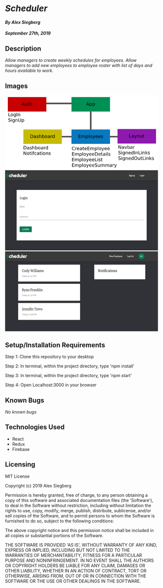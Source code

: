 # _Scheduler_

#### _By Alex Siegberg_

#### _September 27th, 2019_

## Description

_Allow managers to create weekly schedules for employees. Allow managers to add new employees to employee roster with list of days and hours available to work._

## Images

![Components](/src/assets/images/img-comp.png)
![Capture1](/src/assets/images/img1.png)
![Capture2](/src/assets/images/img2.png)

## Setup/Installation Requirements

Step 1: Clone this repository to your desktop

Step 2: In terminal, within the project directory, type 'npm install'

Step 3: In terminal, within the project directory, type 'npm start'

Step 4: Open Localhost:3000 in your browser

## Known Bugs

_No known bugs_

## Technologies Used

- React
- Redux
- Firebase

## Licensing

MIT License

Copyright (c) 2019 Alex Siegberg

Permission is hereby granted, free of charge, to any person obtaining a copy
of this software and associated documentation files (the 'Software'), to deal
in the Software without restriction, including without limitation the rights
to use, copy, modify, merge, publish, distribute, sublicense, and/or sell
copies of the Software, and to permit persons to whom the Software is
furnished to do so, subject to the following conditions:

The above copyright notice and this permission notice shall be included in all
copies or substantial portions of the Software.

THE SOFTWARE IS PROVIDED 'AS IS', WITHOUT WARRANTY OF ANY KIND, EXPRESS OR
IMPLIED, INCLUDING BUT NOT LIMITED TO THE WARRANTIES OF MERCHANTABILITY,
FITNESS FOR A PARTICULAR PURPOSE AND NONINFRINGEMENT. IN NO EVENT SHALL THE
AUTHORS OR COPYRIGHT HOLDERS BE LIABLE FOR ANY CLAIM, DAMAGES OR OTHER
LIABILITY, WHETHER IN AN ACTION OF CONTRACT, TORT OR OTHERWISE, ARISING FROM,
OUT OF OR IN CONNECTION WITH THE SOFTWARE OR THE USE OR OTHER DEALINGS IN THE
SOFTWARE.
